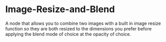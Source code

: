# Image-Resize-and-Blend
A node that allows you to combine two images with a built in image resize function so they are both resized to the dimensions you prefer before applying the blend mode of choice at the opacity of choice.
